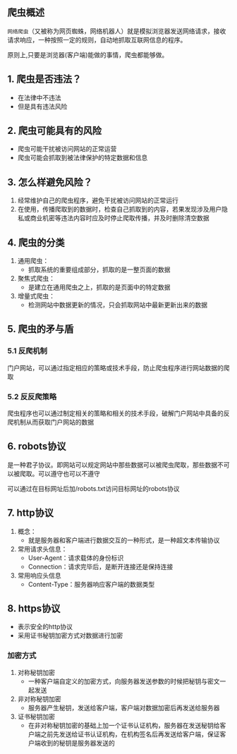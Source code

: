 ## 爬虫概述
`网络爬虫`（又被称为网页蜘蛛，网络机器人）就是模拟浏览器发送网络请求，接收请求响应，一种按照一定的规则，自动地抓取互联网信息的程序。

原则上,只要是浏览器(客户端)能做的事情，爬虫都能够做。
## 1. 爬虫是否违法？
* 在法律中不违法
* 但是具有违法风险
## 2. 爬虫可能具有的风险
* 爬虫可能干扰被访问网站的正常运营
* 爬虫可能会抓取到被法律保护的特定数据和信息
## 3. 怎么样避免风险？
1. 经常维护自己的爬虫程序，避免干扰被访问网站的正常运行
2. 在使用，传播爬取到的数据时，检查自己抓取到的内容，若果发现涉及用户隐私或商业机密等违法内容时应及时停止爬取传播，并及时删除清空数据
## 4. 爬虫的分类
1. 通用爬虫：  
    * 抓取系统的重要组成部分，抓取的是一整页面的数据
2. 聚焦式爬虫：
    * 是建立在通用爬虫之上，抓取的是页面中的特定数据
3. 增量式爬虫：
    * 检测网站中数据更新的情况，只会抓取网站中最新更新出来的数据
## 5. 爬虫的矛与盾
### 5.1 反爬机制
门户网站，可以通过指定相应的策略或技术手段，防止爬虫程序进行网站数据的爬取
### 5.2 反反爬策略
爬虫程序也可以通过制定相关的策略和相关的技术手段，破解门户网站中具备的反爬机制从而获取门户网站的数据
## 6. robots协议
是一种君子协议。即网站可以规定网站中那些数据可以被爬虫爬取，那些数据不可以被爬取。可以遵守也可以不遵守

可以通过在目标网址后加/robots.txt访问目标网址的robots协议

## 7. http协议
1. 概念：
    - 就是服务器和客户端进行数据交互的一种形式，是一种超文本传输协议
2. 常用请求头信息：
   - User-Agent：请求载体的身份标识
   - Connection：请求完毕后，是断开连接还是保持连接
3. 常用响应头信息
   - Content-Type：服务器响应客户端的数据类型
## 8. https协议
- 表示安全的http协议
- 采用证书秘钥加密方式对数据进行加密
### 加密方式
1. 对称秘钥加密
   - 一种客户端自定义的加密方式，向服务器发送参数的时候把秘钥与密文一起发送
2. 非对称秘钥加密
   - 服务器产生秘钥，发送给客户端，客户端对数据加密后再发送给服务器
3. 证书秘钥加密
   - 在非对称秘钥加密的基础上加一个证书认证机构，服务器在发送秘钥给客户端之前先发送给证书认证机构，在机构签名后再发送给客户端，保证客户端收到的秘钥是服务器发送的